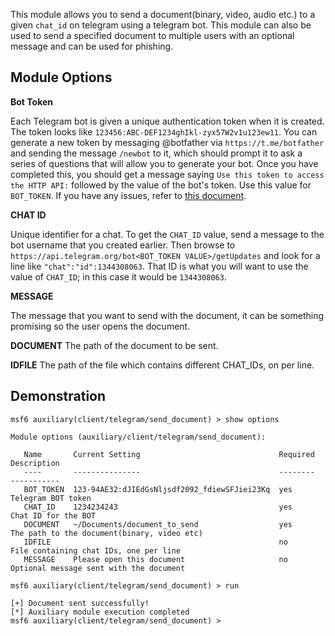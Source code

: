 This module allows you to send a document(binary, video, audio etc.) to a given `chat_id` on telegram using a telegram bot.
This module can also be used to send a specified document to multiple users with an optional message and can be used for phishing.

## Module Options

**Bot Token**

Each Telegram bot is given a unique authentication token when it is created. The token looks like
`123456:ABC-DEF1234ghIkl-zyx57W2v1u123ew11`. You can generate a new token by messaging @botfather via `https://t.me/botfather` and
sending the message `/newbot` to it, which should prompt it to ask a series of questions that will allow you to generate your bot.
Once you have completed this, you should get a message saying `Use this token to access the HTTP API:` followed by the value of the
bot's token. Use this value for `BOT_TOKEN`. If you have any issues, refer to [this document](https://core.telegram.org/bots#6-botfather).

**CHAT ID**

Unique identifier for a chat. To get the `CHAT_ID` value, send a message to the bot username that you created
earlier. Then browse to `https://api.telegram.org/bot<BOT_TOKEN VALUE>/getUpdates`
and look for a line like `"chat":"id":1344308063`. That ID is what you will
want to use the value of `CHAT_ID`; in this case it would be `1344308063`.

**MESSAGE**

The message that you want to send with the document, it can be something promising so the user opens the document.

**DOCUMENT**
The path of the document to be sent.

**IDFILE**
The path of the file which contains different CHAT_IDs, on per line.

## Demonstration

```
msf6 auxiliary(client/telegram/send_document) > show options 

Module options (auxiliary/client/telegram/send_document):

   Name       Current Setting                               Required  Description
   ----       ---------------                               --------  -----------
   BOT_TOKEN  123-94AE32:dJIEdGsNljsdf2092_fdiewSFJiei23Kq  yes       Telegram BOT token
   CHAT_ID    1234234243                                    yes       Chat ID for the BOT
   DOCUMENT   ~/Documents/document_to_send                  yes       The path to the document(binary, video etc)
   IDFILE                                                   no        File containing chat IDs, one per line
   MESSAGE    Please open this document                     no        Optional message sent with the document

msf6 auxiliary(client/telegram/send_document) > run 

[+] Document sent successfully!
[*] Auxiliary module execution completed
msf6 auxiliary(client/telegram/send_document) >

```